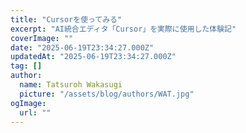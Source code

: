 ```yaml
---
title: "Cursorを使ってみる"
excerpt: "AI統合エディタ「Cursor」を実際に使用した体験記"
coverImage: ""
date: "2025-06-19T23:34:27.000Z"
updatedAt: "2025-06-19T23:34:27.000Z"
tag: []
author:
  name: Tatsuroh Wakasugi
  picture: "/assets/blog/authors/WAT.jpg"
ogImage:
  url: ""
---
```

